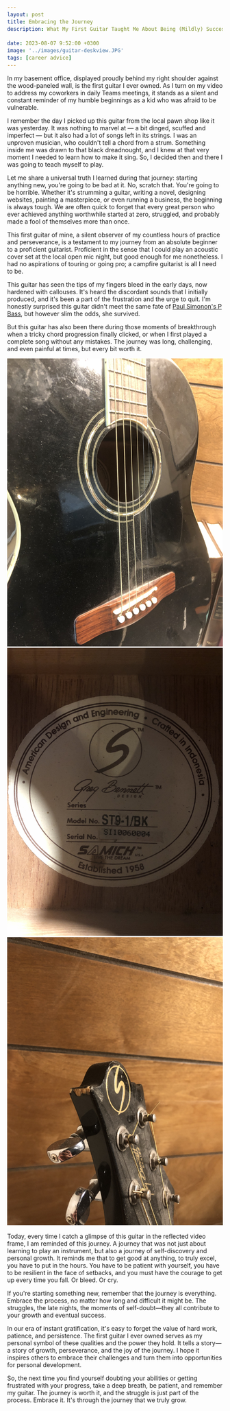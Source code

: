```yaml
---
layout: post
title: Embracing the Journey
description: What My First Guitar Taught Me About Being (Mildly) Successful In Life

date: 2023-08-07 9:52:00 +0300
image: '../images/guitar-deskview.JPG'
tags: [career advice]
---
```


In my basement office, displayed proudly behind my right shoulder against the wood-paneled wall, is the first guitar I ever owned. As I turn on my video to address my coworkers in daily Teams meetings, it stands as a silent and constant reminder of my humble beginnings as a kid who was afraid to be vulnerable.

I remember the day I picked up this guitar from the local pawn shop like it was yesterday. It was nothing to marvel at &mdash; a bit dinged, scuffed and imperfect &mdash; but it also had a lot of songs left in its strings. I was an unproven musician, who couldn't tell a chord from a strum. Something inside me was drawn to that black dreadnought, and I knew at that very moment I needed to learn how to make it sing. So, I decided then and there I was going to teach myself to play.

Let me share a universal truth I learned during that journey: starting anything new, you're going to be bad at it. No, scratch that. You're going to be horrible. Whether it's strumming a guitar, writing a novel, designing websites, painting a masterpiece, or even running a business, the beginning is always tough. We are often quick to forget that every great person who ever achieved anything worthwhile started at zero, struggled, and probably made a fool of themselves more than once.

This first guitar of mine, a silent observer of my countless hours of practice and perseverance, is a testament to my journey from an absolute beginner to a proficient guitarist. Proficient in the sense that I could play an acoustic cover set at the local open mic night, but good enough for me nonetheless. I had no aspirations of touring or going pro; a campfire guitarist is all I need to be. 

This guitar has seen the tips of my fingers bleed in the early days, now hardened with callouses. It's heard the discordant sounds that I initially produced, and it's been a part of the frustration and the urge to quit. I'm honestly surprised this guitar didn't meet the same fate of <a href="https://www.fender.com/articles/behind-the-scenes/you-destroy-the-things-you-love-the-story-of-london-callings-iconic-cover" target="_blank">Paul Simonon's P Bass</a>, but however slim the odds, she survived. 

But this guitar has also been there during those moments of breakthrough when a tricky chord progression finally clicked, or when I first played a complete song without any mistakes. The journey was long, challenging, and even painful at times, but every bit worth it.

<div class="gallery-box">
  <div class="gallery">
    <img src="../images/guitar-closeup.JPG" loading="lazy" alt="closeup of the guitar">
    <img src="../images/guitar-logo.JPG" loading="lazy" alt="label, logo inside the guitar's sound hole">
    <img src="../images/guitar-dent.JPG" loading="lazy" alt="a dent from years of abuse">
  </div>
</div>

Today, every time I catch a glimpse of this guitar in the reflected video frame, I am reminded of this journey. A journey that was not just about learning to play an instrument, but also a journey of self-discovery and personal growth. It reminds me that to get good at anything, to truly excel, you have to put in the hours. You have to be patient with yourself, you have to be resilient in the face of setbacks, and you must have the courage to get up every time you fall. Or bleed. Or cry.

If you're starting something new, remember that the journey is everything. Embrace the process, no matter how long and difficult it might be. The struggles, the late nights, the moments of self-doubt—they all contribute to your growth and eventual success.

In our era of instant gratification, it's easy to forget the value of hard work, patience, and persistence. The first guitar I ever owned serves as my personal symbol of these qualities and the power they hold. It tells a story—a story of growth, perseverance, and the joy of the journey. I hope it inspires others to embrace their challenges and turn them into opportunities for personal development.

So, the next time you find yourself doubting your abilities or getting frustrated with your progress, take a deep breath, be patient, and remember my guitar. The journey is worth it, and the struggle is just part of the process. Embrace it. It's through the journey that we truly grow.